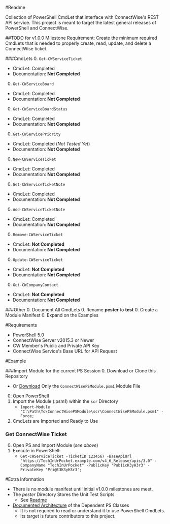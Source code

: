 #Readme  

Collection of PowerShell CmdLet that interface with ConnectWise's REST API service. This project is meant to target the latest general releases of PowerShell and ConnectWise.

##TODO for v1.0.0 
Milestone Requirement: Create the minimum required CmdLets that is needed to properly create, read, update, and delete a ConnectWise ticket. 

###CmdLets
0. `Get-CWServiceTicket`
  - CmdLet: Completed
  - Documentation: **Not Completed**
0. `Get-CWServiceBoard`
  - CmdLet: Completed
  - Documentation: **Not Completed**
0. `Get-CWServiceBoardStatus`
  - CmdLet: Completed
  - Documentation: **Not Completed**
0. `Get-CWServicePriority`
  - CmdLet: Completed (*Not Tested Yet*)
  - Documentation: **Not Completed**
0. `New-CWServiceTicket`
  - CmdLet: Completed
  - Documentation: **Not Completed**
0. `Get-CWServiceTicketNote`
  - CmdLet: Completed
  - Documentation: **Not Completed**
0. `Add-CWServiceTicketNote`
  - CmdLet: Completed
  - Documentation: **Not Completed**
0. `Remove-CWServiceTicket`
  - CmdLet: **Not Completed**
  - Documentation: **Not Completed**
0. `Update-CWServiceTicket`
  - CmdLet: **Not Completed**
  - Documentation: **Not Completed**
0. `Get-CWCompanyContact`
  - CmdLet: **Not Completed**
  - Documentation: **Not Completed**
        
###Other
0. Document All CmdLets
0. Rename **pester** to **test**
0. Create a Module Manifest
0. Expand on the Examples
        
#Requirements

- PowerShell 5.0
- ConnectWise Server v2015.3 or Newer
- CW Member's Public and Private API Key
- ConnectWise Service's Base URL for API Request

#Example

###Import Module for the current PS Session
0. Download or Clone this Repository
   -  Or [Download](https://github.com/sgtoj/ConnectWisePSModule/tree/master/src) Only the  `ConnectWisePSModule.psm1` Module File
0. Open PowerShell
0. Import the Module (.psm1) within the `scr` Directory
   - `Import-Module "C:\Path\To\ConnectWisePSModule\scr\ConnectWisePSModule.psm1" -Force;`
0. CmdLets are Imported and Ready to Use

### Get ConnectWise Ticket
0. Open PS and Import Module (*see above*)
0. Execute in PowerShell:
   - `Get-CWServiceTicket -TicketID 1234567 -BaseApiUrl "https://TechInUrPocket.example.com/v4_6_Release/apis/3.0" -CompanyName "TechInUrPocket" -PublicKey 'Pub1icK3yH3r3' -PrivateKey 'Pri@t3K3yH3r3';`

#Extra Information
- There is no module manifest until initial v1.0.0 milestones are meet. 
- The *pester* Directory Stores the Unit Test Scripts
  - See [Readme](https://github.com/sgtoj/ConnectWisePSModule/tree/master/pester)
- [Documented Architecture](https://github.com/sgtoj/ConnectWisePSModule/blob/master/doc/ClassArchitectures.md) of the Dependent PS Classes
  - It is not required to read or understand it to use PowerShell CmdLets.
  - Its target is future contributors to this project.